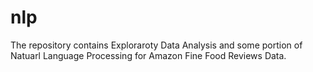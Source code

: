 # nlp
The repository contains Exploraroty Data Analysis and some portion of Natuarl Language Processing for Amazon Fine Food Reviews Data. 
